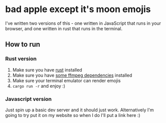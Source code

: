 # bad apple except it's moon emojis

I've written two versions of this - one written in JavaScript that runs in your browser, and one written in rust that runs in the terminal.

## How to run

### Rust version

1) Make sure you have [rust](https://www.rust-lang.org/) installed
2) Make sure you have [some ffmpeg dependencies](https://github.com/zmwangx/rust-ffmpeg/wiki/Notes-on-building) installed
3) Make sure your terminal emulator can render emojis
4) `cargo run -r` and enjoy :)

### Javascript version

Just spin up a basic dev server and it should just work. Alternatively I'm going to try put it on my website so when I do I'll put a link here :)
